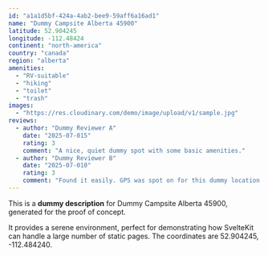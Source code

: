 ```yaml
---
id: "a1a1d5bf-424a-4ab2-bee9-59aff6a16ad1"
name: "Dummy Campsite Alberta 45900"
latitude: 52.904245
longitude: -112.48424
continent: "north-america"
country: "canada"
region: "alberta"
amenities:
  - "RV-suitable"
  - "hiking"
  - "toilet"
  - "trash"
images:
  - "https://res.cloudinary.com/demo/image/upload/v1/sample.jpg"
reviews:
  - author: "Dummy Reviewer A"
    date: "2025-07-015"
    rating: 3
    comment: "A nice, quiet dummy spot with some basic amenities."
  - author: "Dummy Reviewer B"
    date: "2025-07-010"
    rating: 3
    comment: "Found it easily. GPS was spot on for this dummy location."
---
```


This is a **dummy description** for Dummy Campsite Alberta 45900, generated for the proof of concept.

It provides a serene environment, perfect for demonstrating how SvelteKit can handle a large number of static pages. The coordinates are 52.904245, -112.484240.
